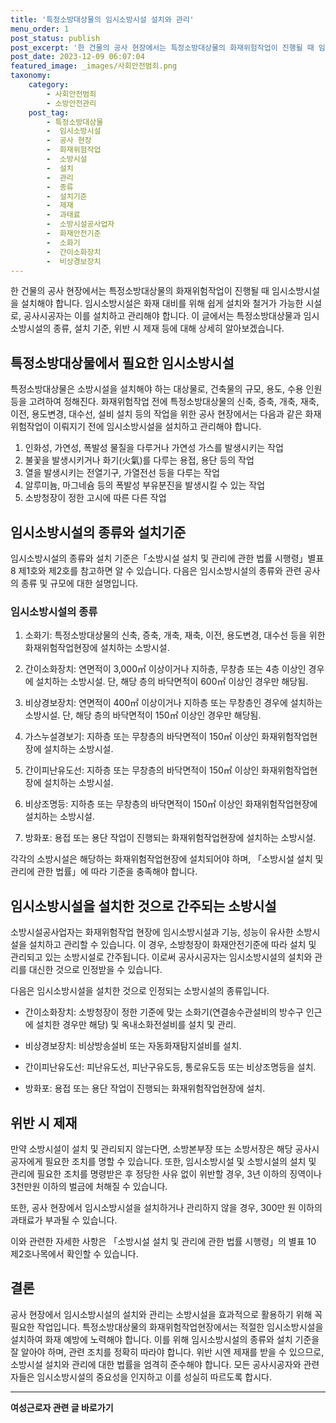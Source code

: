 ```yaml
---
title: '특정소방대상물의 임시소방시설 설치와 관리'
menu_order: 1
post_status: publish
post_excerpt: '한 건물의 공사 현장에서는 특정소방대상물의 화재위험작업이 진행될 때 임시소방시설을 설치해야 합니다. 임시소방시설은 화재 대비를 위해 쉽게 설치와 철거가 가능한 시설로, 공사시공자는 이를 설치하고 관리해야 합니다. 이 글에서는 특정소방대상물과 임시소방시설의 종류, 설치 기준, 위반 시 제재 등에 대해 상세히 알아보겠습니다.'
post_date: 2023-12-09 06:07:04
featured_image: _images/사회안전범죄.png
taxonomy:
    category:
        - 사회안전범죄
        - 소방안전관리
    post_tag:
        - 특정소방대상물
        -  임시소방시설
        -  공사 현장
        -  화재위험작업
        -  소방시설
        -  설치
        -  관리
        -  종류
        -  설치기준
        -  제재
        -  과태료
        -  소방시설공사업자
        -  화재안전기준
        -  소화기
        -  간이소화장치
        -  비상경보장치
---
```



한 건물의 공사 현장에서는 특정소방대상물의 화재위험작업이 진행될 때 임시소방시설을 설치해야 합니다. 임시소방시설은 화재 대비를 위해 쉽게 설치와 철거가 가능한 시설로, 공사시공자는 이를 설치하고 관리해야 합니다. 이 글에서는 특정소방대상물과 임시소방시설의 종류, 설치 기준, 위반 시 제재 등에 대해 상세히 알아보겠습니다.

## 특정소방대상물에서 필요한 임시소방시설

특정소방대상물은 소방시설을 설치해야 하는 대상물로, 건축물의 규모, 용도, 수용 인원 등을 고려하여 정해진다. 화재위험작업 전에 특정소방대상물의 신축, 증축, 개축, 재축, 이전, 용도변경, 대수선, 설비 설치 등의 작업을 위한 공사 현장에서는 다음과 같은 화재위험작업이 이뤄지기 전에 임시소방시설을 설치하고 관리해야 합니다.

1. 인화성, 가연성, 폭발성 물질을 다루거나 가연성 가스를 발생시키는 작업
2. 불꽃을 발생시키거나 화기(火氣)를 다루는 용접, 용단 등의 작업
3. 열을 발생시키는 전열기구, 가열전선 등을 다루는 작업
4. 알루미늄, 마그네슘 등의 폭발성 부유분진을 발생시킬 수 있는 작업
5. 소방청장이 정한 고시에 따른 다른 작업

## 임시소방시설의 종류와 설치기준 

임시소방시설의 종류와 설치 기준은「소방시설 설치 및 관리에 관한 법률 시행령」별표 8 제1호와 제2호를 참고하면 알 수 있습니다. 다음은 임시소방시설의 종류와 관련 공사의 종류 및 규모에 대한 설명입니다.

### 임시소방시설의 종류

1. 소화기: 특정소방대상물의 신축, 증축, 개축, 재축, 이전, 용도변경, 대수선 등을 위한 화재위험작업현장에 설치하는 소방시설.

2. 간이소화장치: 연면적이 3,000㎡ 이상이거나 지하층, 무창층 또는 4층 이상인 경우에 설치하는 소방시설. 단, 해당 층의 바닥면적이 600㎡ 이상인 경우만 해당됨.

3. 비상경보장치: 연면적이 400㎡ 이상이거나 지하층 또는 무창층인 경우에 설치하는 소방시설. 단, 해당 층의 바닥면적이 150㎡ 이상인 경우만 해당됨.

4. 가스누설경보기: 지하층 또는 무창층의 바닥면적이 150㎡ 이상인 화재위험작업현장에 설치하는 소방시설.

5. 간이피난유도선: 지하층 또는 무창층의 바닥면적이 150㎡ 이상인 화재위험작업현장에 설치하는 소방시설.

6. 비상조명등: 지하층 또는 무창층의 바닥면적이 150㎡ 이상인 화재위험작업현장에 설치하는 소방시설.

7. 방화포: 용접 또는 용단 작업이 진행되는 화재위험작업현장에 설치하는 소방시설.

각각의 소방시설은 해당하는 화재위험작업현장에 설치되어야 하며, 「소방시설 설치 및 관리에 관한 법률」에 따라 기준을 충족해야 합니다.

## 임시소방시설을 설치한 것으로 간주되는 소방시설

소방시설공사업자는 화재위험작업 현장에 임시소방시설과 기능, 성능이 유사한 소방시설을 설치하고 관리할 수 있습니다. 이 경우, 소방청장이 화재안전기준에 따라 설치 및 관리되고 있는 소방시설로 간주됩니다. 이로써 공사시공자는 임시소방시설의 설치와 관리를 대신한 것으로 인정받을 수 있습니다.

다음은 임시소방시설을 설치한 것으로 인정되는 소방시설의 종류입니다.

- 간이소화장치: 소방청장이 정한 기준에 맞는 소화기(연결송수관설비의 방수구 인근에 설치한 경우만 해당) 및 옥내소화전설비를 설치 및 관리.

- 비상경보장치: 비상방송설비 또는 자동화재탐지설비를 설치.

- 간이피난유도선: 피난유도선, 피난구유도등, 통로유도등 또는 비상조명등을 설치.

- 방화포: 용접 또는 용단 작업이 진행되는 화재위험작업현장에 설치.

## 위반 시 제재

만약 소방시설이 설치 및 관리되지 않는다면, 소방본부장 또는 소방서장은 해당 공사시공자에게 필요한 조치를 명할 수 있습니다. 또한, 임시소방시설 및 소방시설의 설치 및 관리에 필요한 조치를 명령받은 후 정당한 사유 없이 위반할 경우, 3년 이하의 징역이나 3천만원 이하의 벌금에 처해질 수 있습니다.

또한, 공사 현장에서 임시소방시설을 설치하거나 관리하지 않을 경우, 300만 원 이하의 과태료가 부과될 수 있습니다.

이와 관련한 자세한 사항은 「소방시설 설치 및 관리에 관한 법률 시행령」의 별표 10 제2호나목에서 확인할 수 있습니다.

## 결론

공사 현장에서 임시소방시설의 설치와 관리는 소방시설을 효과적으로 활용하기 위해 꼭 필요한 작업입니다. 특정소방대상물의 화재위험작업현장에서는 적절한 임시소방시설을 설치하여 화재 예방에 노력해야 합니다. 이를 위해 임시소방시설의 종류와 설치 기준을 잘 알아야 하며, 관련 조치를 정확히 따라야 합니다. 위반 시엔 제재를 받을 수 있으므로, 소방시설 설치와 관리에 대한 법률을 엄격히 준수해야 합니다. 모든 공사시공자와 관련자들은 임시소방시설의 중요성을 인지하고 이를 성실히 따르도록 합시다.
<!-- wp:separator -->
<hr class="wp-block-separator has-alpha-channel-opacity"/>
<!-- /wp:separator -->

<!-- wp:group {"backgroundColor":"base","layout":{"type":"constrained"}} -->
<div class="wp-block-group has-base-background-color has-background"><!-- wp:paragraph {"align":"center","fontSize":"medium"} -->
<p class="has-text-align-center has-large-font-size"><strong>여성근로자 관련 글 바로가기</strong></p>
<!-- /wp:paragraph -->


<!-- wp:latest-posts
{"categories":[{"id":10991,"count":19,"description":"","link":"https://uknowlaw.com/category/%ec%97%ac%ec%84%b1%ea%b7%bc%eb%a1%9c%ec%9e%90/","name":"여성근로자","slug":"여성근로자","taxonomy":"category","parent":0,"meta":[],"_links":{"self":[{"href":"https://uknowlaw.com/wp-json/wp/v2/categories/10991"}],"collection":[{"href":"https://uknowlaw.com/wp-json/wp/v2/categories"}],"about":[{"href":"https://uknowlaw.com/wp-json/wp/v2/taxonomies/category"}],"wp:post_type":[{"href":"https://uknowlaw.com/wp-json/wp/v2/posts?categories=10991"}],"curies":[{"name":"wp","href":"https://api.w.org/{rel}","templated":true}]}}],"postsToShow":100,"excerptLength":28,"postLayout":"grid","columns":2,"featuredImageAlign":"left","featuredImageSizeSlug":"large","fontSize":"small"} /--></div>
<!-- /wp:group -->